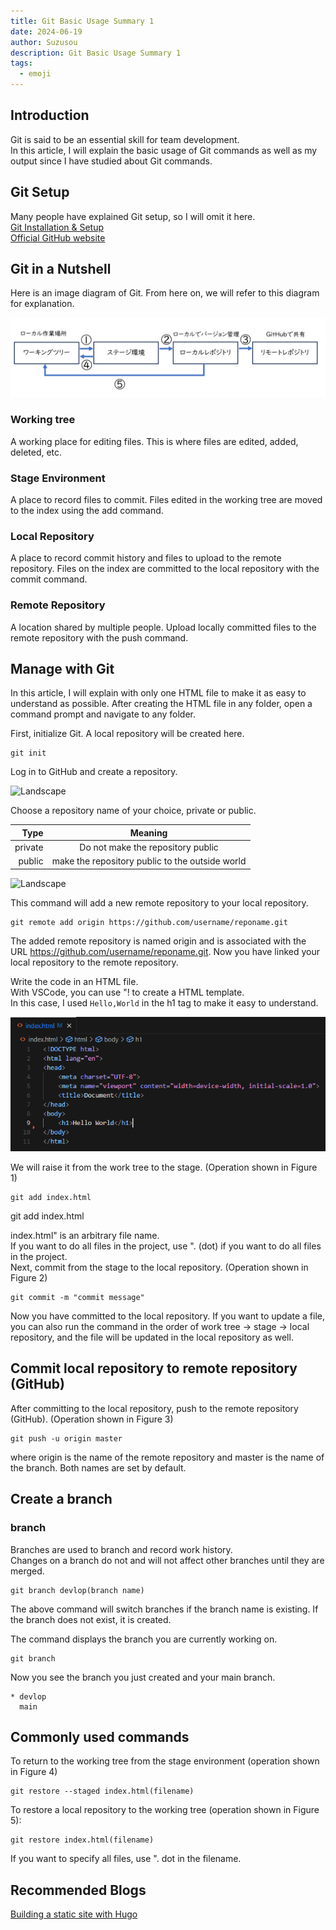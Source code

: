 ```yaml
---
title: Git Basic Usage Summary 1
date: 2024-06-19
author: Suzusou
description: Git Basic Usage Summary 1
tags:
  - emoji
---
```


## Introduction
Git is said to be an essential skill for team development.  
In this article, I will explain the basic usage of Git commands as well as my output since I have studied about Git commands.

## Git Setup 
Many people have explained Git setup, so I will omit it here.   
[Git Installation & Setup](https://qiita.com/T-H9703EnAc/items/4fbe6593d42f9a844b1c#%E6%89%8B%E9%A0%862git%E3%81%AE%E3%82%A4%E3%83%B3%E3%82%B9%E3%83%88%E3%83%BC%E3%83%AB)  
[Official GitHub website](https://github.com)

## Git in a Nutshell
Here is an image diagram of Git. From here on, we will refer to this diagram for explanation.  

![Landscape](GitHub_全体像.png) 

### Working tree
A working place for editing files.
This is where files are edited, added, deleted, etc.
### Stage Environment
A place to record files to commit.
Files edited in the working tree are moved to the index using the add command.
### Local Repository
A place to record commit history and files to upload to the remote repository.
Files on the index are committed to the local repository with the commit command.
### Remote Repository
A location shared by multiple people.
Upload locally committed files to the remote repository with the push command.

## Manage with Git
In this article, I will explain with only one HTML file to make it as easy to understand as possible.
After creating the HTML file in any folder, open a command prompt and navigate to any folder. 

First, initialize Git. A local repository will be created here.

```git
git init
````
Log in to GitHub and create a repository.  

![Landscape](GitHub_repo.png)  

Choose a repository name of your choice, private or public.  

|Type |Meaning |
| ---:| :---: |
|private | Do not make the repository public|
|public | make the repository public to the outside world|  


![Landscape](GitHub_reponame.png)  

This command will add a new remote repository to your local repository. 
```git
git remote add origin https://github.com/username/reponame.git
```
The added remote repository is named origin and is associated with the URL https://github.com/username/reponame.git.
Now you have linked your local repository to the remote repository.

Write the code in an HTML file.  
With VSCode, you can use "! to create a HTML template.  
In this case, I used ```Hello,World``` in the h1 tag to make it easy to understand.  

![Landscape](VSCode.png)  

We will raise it from the work tree to the stage. (Operation shown in Figure 1)

```git
git add index.html
```
git add index.html

index.html" is an arbitrary file name.  
If you want to do all files in the project, use ". (dot) if you want to do all files in the project.  
Next, commit from the stage to the local repository. (Operation shown in Figure 2)

```git
git commit -m "commit message"
```

Now you have committed to the local repository.
If you want to update a file, you can also run the command in the order of work tree -> stage -> local repository, and the file will be updated in the local repository as well.



## Commit local repository to remote repository (GitHub)


After committing to the local repository, push to the remote repository (GitHub). (Operation shown in Figure 3)

```git
git push -u origin master
```

where origin is the name of the remote repository and master is the name of the branch.
Both names are set by default.

## Create a branch
### branch
Branches are used to branch and record work history.  
Changes on a branch do not and will not affect other branches until they are merged.  

```git
git branch devlop(branch name)
```
The above command will switch branches if the branch name is existing.
If the branch does not exist, it is created.

The command displays the branch you are currently working on.  

```git
git branch 
```
Now you see the branch you just created and your main branch.

```git
* devlop
  main
```

## Commonly used commands

To return to the working tree from the stage environment (operation shown in Figure 4)    

```git
git restore --staged index.html(filename)
```

To restore a local repository to the working tree (operation shown in Figure 5):

```git
git restore index.html(filename)
```

If you want to specify all files, use ". dot in the filename.

## Recommended Blogs
[Building a static site with Hugo](https://bellfat.com/ja-gb/posts/hugo-start/)   


